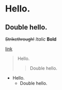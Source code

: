 # Hello.
## Double hello.

~~Strikethrough!~~
*Italic*
**Bold**

[link](https://example.com)

> Hello.
>> Double hello.


* Hello.
    * Double hello.
